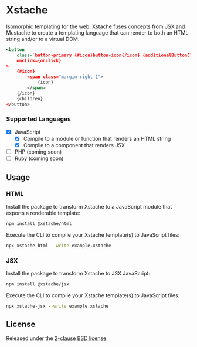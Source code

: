 # Xstache

Isomorphic templating for the web. Xstache fuses concepts from JSX and Mustache to create a templating language that can render to both an HTML string and/or to a virtual DOM.

```xml
<button
    class=`button-primary {#icon}button-icon{/icon} {additionalButtonClasses}`
    onclick={onclick}
>
    {#icon}
        <span class="margin-right-1">
            {icon}
        </span>
    {/icon}
    {children}
</button>
```

### Supported Languages

- [x] JavaScript
    - [x] Compile to a module or function that renders an HTML string
    - [x] Compile to a component that renders JSX
- [ ] PHP (coming soon)
- [ ] Ruby (coming soon)

## Usage

### HTML

Install the package to transform Xstache to a JavaScript module that exports a renderable template:

```sh
npm install @xstache/html
```

Execute the CLI to compile your Xstache template(s) to JavaScript files:

```sh
npx xstache-html --write example.xstache
```

### JSX

Install the package to transform Xstache to JSX JavaScript:

```sh
npm install @xstache/jsx
```

Execute the CLI to compile your Xstache template(s) to JavaScript files:

```sh
npx xstache-jsx --write example.xstache
```

## License

Released under the [2-clause BSD license](LICENSE).
